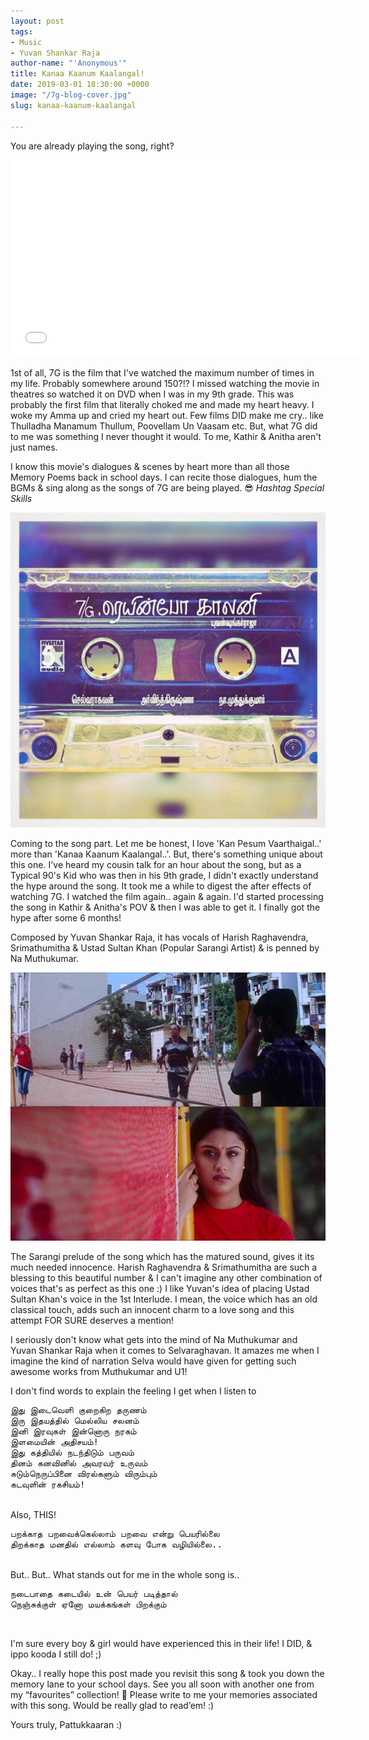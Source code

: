 ```yaml
---
layout: post
tags:
- Music
- Yuvan Shankar Raja
author-name: "'Anonymous'"
title: Kanaa Kaanum Kaalangal!
date: 2019-03-01 18:30:00 +0000
image: "/7g-blog-cover.jpg"
slug: kanaa-kaanum-kaalangal

---
```

You are already playing the song, right?

<iframe width="560" height="315" src="[https://www.youtube-nocookie.com/embed/3rHVHEqQcOg](https://www.youtube-nocookie.com/embed/3rHVHEqQcOg "https://www.youtube-nocookie.com/embed/3rHVHEqQcOg")" frameborder="0" allow="accelerometer; autoplay; encrypted-media; gyroscope; picture-in-picture" allowfullscreen></iframe>

1st of all, 7G is the film that I've watched the maximum number of times in my life. Probably somewhere around 150?!? I missed watching the movie in theatres so watched it on DVD when I was in my 9th grade. This was probably the first film that literally choked me and made my heart heavy. I woke my Amma up and cried my heart out. Few films DID make me cry.. like Thulladha Manamum Thullum, Poovellam Un Vaasam etc. But, what 7G did to me was something I never thought it would. To me, Kathir & Anitha aren't just names.

I know this movie's dialogues & scenes by heart more than all those Memory Poems back in school days. I can recite those dialogues, hum the BGMs & sing along as the songs of 7G are being played. 😎 _Hashtag Special Skills_

![](/img/7g-blog-cassette.jpg)

Coming to the song part. Let me be honest, I love 'Kan Pesum Vaarthaigal..' more than 'Kanaa Kaanum Kaalangal..'. But, there's something unique about this one. I've heard my cousin talk for an hour about the song, but as a Typical 90's Kid who was then in his 9th grade, I didn't exactly understand the hype around the song. It took me a while to digest the after effects of watching 7G. I watched the film again.. again & again. I'd started processing the song in Kathir & Anitha's POV & then I was able to get it. I finally got the hype after some 6 months!

Composed by Yuvan Shankar Raja, it has vocals of Harish Raghavendra, Srimathumitha & Ustad Sultan Khan (Popular Sarangi Artist) & is penned by Na Muthukumar.

![](/img/7g-blog-inline.jpg)

The Sarangi prelude of the song which has the matured sound, gives it its much needed innocence. Harish Raghavendra & Srimathumitha are such a blessing to this beautiful number & I can't imagine any other combination of voices that's as perfect as this one :) I like Yuvan's idea of placing Ustad Sultan Khan's voice in the 1st Interlude. I mean, the voice which has an old classical touch, adds such an innocent charm to a love song and this attempt FOR SURE deserves a mention!

I seriously don't know what gets into the mind of Na Muthukumar and Yuvan Shankar Raja when it comes to Selvaraghavan. It amazes me when I imagine the kind of narration Selva would have given for getting such awesome works from Muthukumar and U1!

I don't find words to explain the feeling I get when I listen to

<pre>
இது இடைவெளி குறைகிற தருணம்
இரு இதயத்தில் மெல்லிய சலனம்
இனி இரவுகள் இன்னொரு நரகம்
இளமையின் அதிசயம்!
இது கத்தியில் நடந்திடும் பருவம்
தினம் கனவினில் அவரவர் உருவம்
சுடும்நெருப்பினை விரல்களும் விரும்பும்
கடவுளின் ரகசியம்!
</pre>
<br>
Also, THIS!

<pre>
பறக்காத பறவைக்கெல்லாம் பறவை என்று பெயரில்லை
திறக்காத மனதில் எல்லாம் களவு போக வழியில்லை..
</pre>
<br>
But.. But.. What stands out for me in the whole song is..

<pre>
நடைபாதை கடையில் உன் பெயர் படித்தால்
நெஞ்சுக்குள் ஏனோ மயக்கங்கள் பிறக்கும்
</pre><br>

 I'm sure every boy & girl would have experienced this in their life! I DID, & ippo kooda I still do! ;)

Okay.. I really hope this post made you revisit this song & took you down the memory lane to your school days. See you all soon with another one from my “favourites” collection! 🙂 Please write to me your memories associated with this song. Would be really glad to read’em! :)

Yours truly, Pattukkaaran :)